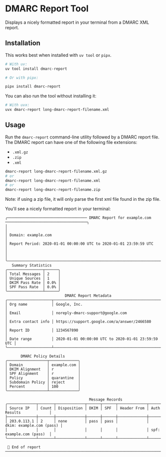 # DMARC Report Tool

Displays a nicely formatted report in your terminal from a DMARC XML report.

## Installation

This works best when installed with `uv tool` or `pipx`.

```bash
# With uv:
uv tool install dmarc-report

# Or with pipx:

pipx install dmarc-report
```

You can also run the tool without installing it:

```bash
# With uvx:
uvx dmarc-report long-dmarc-report-filename.xml
```

## Usage

Run the `dmarc-report` command-line utility followed by a DMARC report file.
The DMARC report can have one of the following file extensions:

- `.xml.gz`
- `.zip`
- `.xml`

```bash
dmarc-report long-dmarc-report-filename.xml.gz
# or
dmarc-report long-dmarc-report-filename.xml
# or
dmarc-report long-dmarc-report-filename.zip
```

Note: if using a zip file, it will only parse the first xml file found in the zip file.

You'll see a nicely formatted report in your terminal:

```text
╭──────────────────────────────────── DMARC Report for example.com ─────────────────────────────────────╮
│                                                                                                       │
│ Domain: example.com                                                                                   │
│ Report Period: 2020-01-01 00:00:00 UTC to 2020-01-01 23:59:59 UTC                                     │
│                                                                                                       │
╰───────────────────────────────────────────────────────────────────────────────────────────────────────╯
   Summary Statistics
╭────────────────┬──────╮
│ Total Messages │ 2    │
│ Unique Sources │ 1    │
│ DKIM Pass Rate │ 0.0% │
│ SPF Pass Rate  │ 0.0% │
╰────────────────┴──────╯
                           DMARC Report Metadata
╭────────────────────┬────────────────────────────────────────────────────╮
│ Org name           │ Google, Inc.                                       │
│ Email              │ noreply-dmarc-support@google.com                   │
│ Extra contact info │ https://support.google.com/a/answer/2466580        │
│ Report ID          │ 1234567890                                         │
│ Date range         │ 2020-01-01 00:00:00 UTC to 2020-01-01 23:59:59 UTC │
╰────────────────────┴────────────────────────────────────────────────────╯

       DMARC Policy Details
╭──────────────────┬─────────────╮
│ Domain           │ example.com │
│ DKIM Alignment   │ r           │
│ SPF Alignment    │ r           │
│ Policy           │ quarantine  │
│ Subdomain Policy │ reject      │
│ Percent          │ 100         │
╰──────────────────┴─────────────╯

                                      Message Records
╭─────────────┬───────┬─────────────┬──────┬──────┬─────────────┬──────────────────────────╮
│ Source IP   │ Count │ Disposition │ DKIM │ SPF  │ Header From │ Auth Results             │
├─────────────┼───────┼─────────────┼──────┼──────┼─────────────┼──────────────────────────┤
│ 203.0.113.1 │ 2     │ none        │ pass │ pass │             │ dkim: example.com (pass) │
│             │       │             │      │      │             │ spf: example.com (pass)  │
╰─────────────┴───────┴─────────────┴──────┴──────┴─────────────┴──────────────────────────╯

 🚀 End of report
─────────────────────────────────────────────────────────────────────────────────────────────────────────
```
